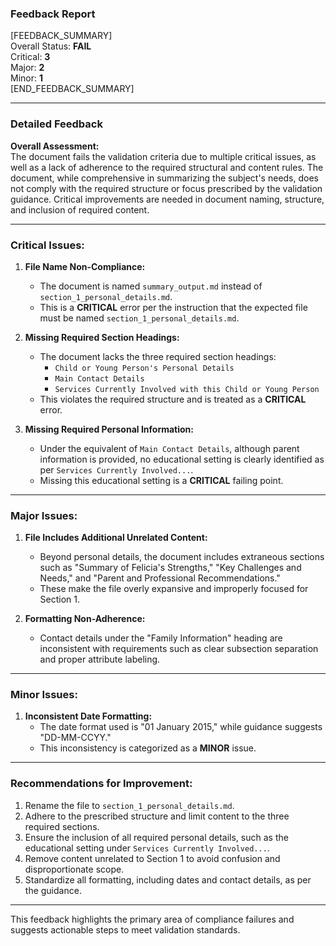 ### **Feedback Report**
[FEEDBACK_SUMMARY]  
Overall Status: **FAIL**  
Critical: **3**  
Major: **2**  
Minor: **1**  
[END_FEEDBACK_SUMMARY]

---

### Detailed Feedback

**Overall Assessment:**  
The document fails the validation criteria due to multiple critical issues, as well as a lack of adherence to the required structural and content rules. The document, while comprehensive in summarizing the subject's needs, does not comply with the required structure or focus prescribed by the validation guidance. Critical improvements are needed in document naming, structure, and inclusion of required content.

---

### **Critical Issues:**
1. **File Name Non-Compliance:**  
   - The document is named `summary_output.md` instead of `section_1_personal_details.md`.  
   - This is a **CRITICAL** error per the instruction that the expected file must be named `section_1_personal_details.md`.

2. **Missing Required Section Headings:**  
   - The document lacks the three required section headings:  
     - `Child or Young Person's Personal Details`  
     - `Main Contact Details`  
     - `Services Currently Involved with this Child or Young Person`  
   - This violates the required structure and is treated as a **CRITICAL** error.

3. **Missing Required Personal Information:**  
   - Under the equivalent of `Main Contact Details`, although parent information is provided, no educational setting is clearly identified as per `Services Currently Involved...`.  
   - Missing this educational setting is a **CRITICAL** failing point.

---

### **Major Issues:**
1. **File Includes Additional Unrelated Content:**  
   - Beyond personal details, the document includes extraneous sections such as "Summary of Felicia's Strengths," "Key Challenges and Needs," and "Parent and Professional Recommendations."  
   - These make the file overly expansive and improperly focused for Section 1.  

2. **Formatting Non-Adherence:**  
   - Contact details under the "Family Information" heading are inconsistent with requirements such as clear subsection separation and proper attribute labeling.  

---

### **Minor Issues:**
1. **Inconsistent Date Formatting:**  
   - The date format used is "01 January 2015," while guidance suggests "DD-MM-CCYY."  
   - This inconsistency is categorized as a **MINOR** issue.  

---

### **Recommendations for Improvement:**
1. Rename the file to `section_1_personal_details.md`.
2. Adhere to the prescribed structure and limit content to the three required sections.
3. Ensure the inclusion of all required personal details, such as the educational setting under `Services Currently Involved...`.
4. Remove content unrelated to Section 1 to avoid confusion and disproportionate scope.
5. Standardize all formatting, including dates and contact details, as per the guidance.

---

This feedback highlights the primary area of compliance failures and suggests actionable steps to meet validation standards.